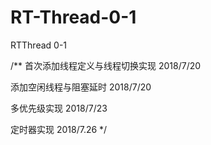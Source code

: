 # RT-Thread-0-1
RTThread 0-1

/**
  首次添加线程定义与线程切换实现
  2018/7/20
  
  添加空闲线程与阻塞延时
  2018/7/20
  
  多优先级实现
  2018/7/23
  
  定时器实现
  2018/7.26
*/

